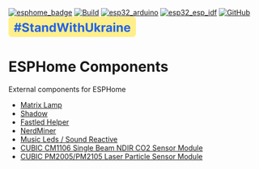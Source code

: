 [![esphome_badge](https://img.shields.io/static/v1?label=ESPHome&message=Components&color=blue&logo=esphome)](https://esphome.io/)
[![Build](https://github.com/andrewjswan/esphome-components/actions/workflows/build.yaml/badge.svg)](https://github.com/andrewjswan/esphome-components/actions/workflows/build.yaml)
[![esp32_arduino](https://img.shields.io/badge/ESP32-Arduino-darkcyan.svg)](https://esphome.io/)
[![esp32_esp_idf](https://img.shields.io/badge/ESP--IDF-blue.svg)](https://esphome.io/)
[![GitHub](https://img.shields.io/github/license/andrewjswan/esphome-components?color=blue)](https://github.com/andrewjswan/esphome-components/blob/master/LICENSE)
[![StandWithUkraine](https://raw.githubusercontent.com/vshymanskyy/StandWithUkraine/main/badges/StandWithUkraine.svg)](https://github.com/vshymanskyy/StandWithUkraine/blob/main/docs/README.md)

# ESPHome Components
External components for ESPHome

- [Matrix Lamp](matrix-lamp.md)
- [Shadow](shadow.md)
- [Fastled Helper](fastled-helper.md)
- [NerdMiner](nerdminer.md)
- [Music Leds / Sound Reactive](music-leds.md)
- [CUBIC CM1106 Single Beam NDIR CO2 Sensor Module](https://esphome.io/components/sensor/cm1106.html)
- [CUBIC PM2005/PM2105 Laser Particle Sensor Module](https://esphome.io/components/sensor/pm2005.html)
